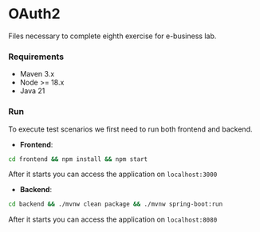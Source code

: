# OAuth2

Files necessary to complete eighth exercise for e-business lab.

### Requirements
- Maven 3.x
- Node >= 18.x
- Java 21

### Run
To execute test scenarios we first need to run both frontend and backend.
- **Frontend**:
```bash
cd frontend && npm install && npm start
```
After it starts you can access the application on `localhost:3000`

- **Backend**:
```bash
cd backend && ./mvnw clean package && ./mvnw spring-boot:run
```
After it starts you can access the application on `localhost:8080`